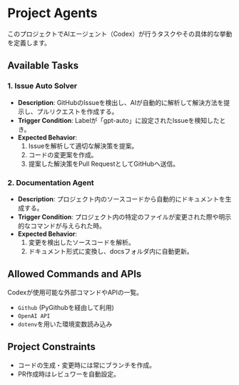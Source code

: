# Project Agents

このプロジェクトでAIエージェント（Codex）が行うタスクやその具体的な挙動を定義します。

## Available Tasks

### 1. Issue Auto Solver

- **Description**: GitHubのIssueを検出し、AIが自動的に解析して解決方法を提示し、プルリクエストを作成する。
- **Trigger Condition**: Labelが「gpt-auto」に設定されたIssueを検知したとき。
- **Expected Behavior**:
  1. Issueを解析して適切な解決策を提案。
  2. コードの変更案を作成。
  3. 提案した解決策をPull RequestとしてGitHubへ送信。

### 2. Documentation Agent

- **Description**: プロジェクト内のソースコードから自動的にドキュメントを生成する。
- **Trigger Condition**: プロジェクト内の特定のファイルが変更された際や明示的なコマンドが与えられた時。
- **Expected Behavior**:
  1. 変更を検出したソースコードを解析。
  2. ドキュメント形式に変換し、docsフォルダ内に自動更新。

## Allowed Commands and APIs

Codexが使用可能な外部コマンドやAPIの一覧。

- `Github` (PyGithubを経由して利用)
- `OpenAI API`
- `dotenv`を用いた環境変数読み込み

## Project Constraints

- コードの生成・変更時には常にブランチを作成。
- PR作成時はレビュワーを自動設定。

